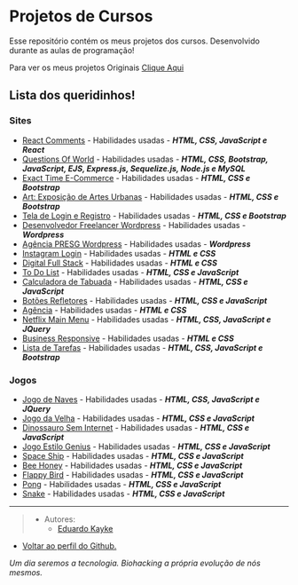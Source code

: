 # Projetos de Cursos
Esse repositório contém os meus projetos dos cursos. Desenvolvido durante as aulas de programação!

Para ver os meus projetos Originais [Clique Aqui](https://github.com/EduardoKayke/Projetos_Originais/blob/main/README.md)


## Lista dos queridinhos! 

### Sites
- [React Comments](https://github.com/EduardoKayke/React_Comments) - Habilidades usadas - _**HTML, CSS, JavaScript e React**_
- [Questions Of World](https://github.com/EduardoKayke/QuestionsOfWorld) - Habilidades usadas - _**HTML, CSS, Bootstrap, JavaScript, EJS, Express.js, Sequelize.js, Node.js e MySQL**_
- [Exact Time E-Commerce](https://github.com/EduardoKayke/Exact_Time_E-Commerce) - Habilidades usadas - _**HTML, CSS e Bootstrap**_
- [Art: Exposição de Artes Urbanas](https://github.com/EduardoKayke/Art_Exposicao_de_Artes_Urbanas) - Habilidades usadas - _**HTML, CSS e Bootstrap**_
- [Tela de Login e Registro](https://github.com/EduardoKayke/Tela_de_Login_e_Registro) - Habilidades usadas - _**HTML, CSS e Bootstrap**_
- [Desenvolvedor Freelancer Wordpress](https://github.com/EduardoKayke/Desenvolvedor_Freelancer) - Habilidades usadas - _**Wordpress**_
- [Agência PRESG Wordpress](https://github.com/EduardoKayke/Agencia_Presg) - Habilidades usadas - _**Wordpress**_
- [Instagram Login](https://github.com/EduardoKayke/Instagram_Clone) - Habilidades usadas - _**HTML e CSS**_
- [Digital Full Stack](https://github.com/EduardoKayke/Digital_Full_Stack) - Habilidades usadas - _**HTML e CSS**_
- [To Do List](https://github.com/EduardoKayke/Lista_de_Tarefa) - Habilidades usadas - _**HTML, CSS e JavaScript**_
- [Calculadora de Tabuada](https://github.com/EduardoKayke/Calculadora_de_Tabuada) - Habilidades usadas - _**HTML, CSS e JavaScript**_
- [Botões Refletores](https://github.com/EduardoKayke/Botoes_Refletores) - Habilidades usadas - _**HTML, CSS e JavaScript**_
- [Agência](https://github.com/EduardoKayke/Agencia) - Habilidades usadas - _**HTML e CSS**_
- [Netflix Main Menu](https://github.com/EduardoKayke/Netflix_Main_Menu) - Habilidades usadas - _**HTML, CSS, JavaScript e JQuery**_
- [Business Responsive](https://github.com/EduardoKayke/Business) - Habilidades usadas - _**HTML e CSS**_
- [Lista de Tarefas](https://github.com/EduardoKayke/Lista_de_Tarefas) - Habilidades usadas - _**HTML, CSS, JavaScript e Bootstrap**_


### Jogos 

- [Jogo de Naves](https://github.com/EduardoKayke/Jogo_de_Naves) - Habilidades usadas - _**HTML, CSS, JavaScript e JQuery**_
- [Jogo da Velha](https://github.com/EduardoKayke/Jogo_da_Velha) - Habilidades usadas - _**HTML, CSS e JavaScript**_
- [Dinossauro Sem Internet](https://github.com/EduardoKayke/Dinossauro_Sem_Internet) - Habilidades usadas - _**HTML, CSS e JavaScript**_
- [Jogo Estilo Genius](https://github.com/EduardoKayke/Jogo_estilo_genius) - Habilidades usadas - _**HTML, CSS e JavaScript**_
- [Space Ship](https://github.com/EduardoKayke/Space_Ship_Game) - Habilidades usadas - _**HTML, CSS e JavaScript**_
- [Bee Honey](https://github.com/EduardoKayke/Bee_Honey_Game) - Habilidades usadas - _**HTML, CSS e JavaScript**_
- [Flappy Bird](https://github.com/EduardoKayke/Flappy_Bird_Game) - Habilidades usadas - _**HTML, CSS e JavaScript**_
- [Pong](https://github.com/EduardoKayke/Pong_Game) - Habilidades usadas - _**HTML, CSS e JavaScript**_
- [Snake](https://github.com/EduardoKayke/Snake_Game) - Habilidades usadas - _**HTML, CSS e JavaScript**_

---

> - Autores: 
>   - [Eduardo Kayke](https://github.com/EduardoKayke "Perfil do Eduardo")

- [Voltar ao perfil do Github.](https://github.com/EduardoKayke "Perfil do Eduardo") 

_Um dia seremos a tecnologia. Biohacking a própria evolução de nós mesmos._
